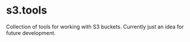 # s3.tools
Collection of tools for working with S3 buckets. 
Currently just an idea for future development.

